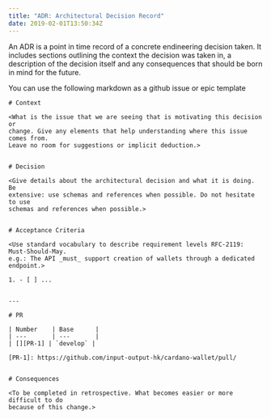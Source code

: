 ```yaml
---
title: "ADR: Architectural Decision Record"
date: 2019-02-01T13:50:34Z
---
```


An ADR is a point in time record of a concrete endineering decision taken. It
includes sections outlining the context the decision was taken in, a description
of the decision itself and any consequences that should be born in mind for the
future.

You can use the following markdown as a github issue or epic template

```
# Context

<What is the issue that we are seeing that is motivating this decision or
change. Give any elements that help understanding where this issue comes from.
Leave no room for suggestions or implicit deduction.>


# Decision

<Give details about the architectural decision and what it is doing. Be
extensive: use schemas and references when possible. Do not hesitate to use
schemas and references when possible.>


# Acceptance Criteria

<Use standard vocabulary to describe requirement levels RFC-2119: Must-Should-May.
e.g.: The API _must_ support creation of wallets through a dedicated endpoint.>

1. - [ ] ...


---

# PR

| Number    | Base      |
| ---       | ---       |
| [][PR-1] | `develop` |

[PR-1]: https://github.com/input-output-hk/cardano-wallet/pull/


# Consequences

<To be completed in retrospective. What becomes easier or more difficult to do
because of this change.>
```
